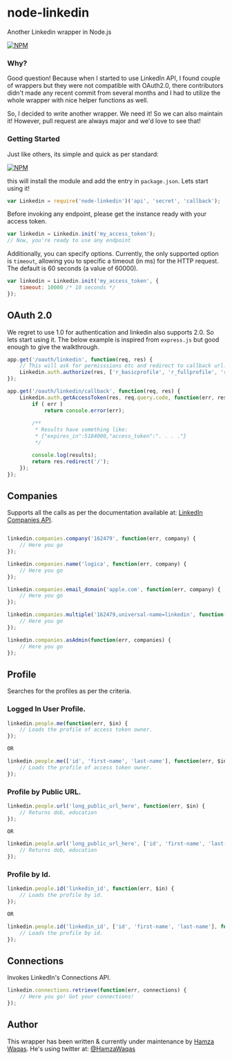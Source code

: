 node-linkedin
==============

Another Linkedin wrapper in Node.js

[![NPM](https://nodei.co/npm/node-linkedin.png)](https://nodei.co/npm/node-linkedin/)

### Why?
Good question! Because when I started to use LinkedIn API, I found couple of wrappers but they were not compatible with OAuth2.0, there contributors didn't made any recent commit from several months and I had to utilize the whole wrapper with nice helper functions as well.

So, I decided to write another wrapper. We need it! So we can also maintain it! However, pull request are always major and we'd love to see that!

### Getting Started

Just like others, its simple and quick as per standard:

[![NPM](https://nodei.co/npm/node-linkedin.png?mini=true)](https://nodei.co/npm/node-linkedin/)

this will install the module and add the entry in `package.json`. Lets start using it!

```javascript
var Linkedin = require('node-linkedin')('api', 'secret', 'callback');
```

Before invoking any endpoint, please get the instance ready with your access token.

```javascript
var linkedin = Linkedin.init('my_access_token');
// Now, you're ready to use any endpoint
```

Additionally, you can specify options. Currently, the only supported option is `timeout`, allowing you to specific a timeout (in ms) for the HTTP request. The default is 60 seconds (a value of 60000).

```javascript
var linkedin = Linkedin.init('my_access_token', {
    timeout: 10000 /* 10 seconds */
});
```

## OAuth 2.0

We regret to use 1.0 for authentication and linkedin also supports 2.0. So lets start using it. The below example is inspired from `express.js` but good enough to give the walkthrough.

```javascript
app.get('/oauth/linkedin', function(req, res) {
    // This will ask for permisssions etc and redirect to callback url.
    Linkedin.auth.authorize(res, ['r_basicprofile', 'r_fullprofile', 'r_emailaddress', 'r_network', 'r_contactinfo', 'rw_nus', 'rw_groups', 'w_messages']);
});

app.get('/oauth/linkedin/callback', function(req, res) {
    Linkedin.auth.getAccessToken(res, req.query.code, function(err, results) {
        if ( err )
            return console.error(err);
        
        /**
         * Results have something like:
         * {"expires_in":5184000,"access_token":". . . ."}
         */

        console.log(results);
        return res.redirect('/');
    });
});
```

## Companies

Supports all the calls as per the documentation available at: [LinkedIn Companies API](http://developer.linkedin.com/documents/company-lookup-api-and-fields).

```javascript

linkedin.companies.company('162479', function(err, company) {
    // Here you go
});

linkedin.companies.name('logica', function(err, company) {
    // Here you go
});

linkedin.companies.email_domain('apple.com', function(err, company) {
    // Here you go
});

linkedin.companies.multiple('162479,universal-name=linkedin', function(err, companies) {
    // Here you go
});

linkedin.companies.asAdmin(function(err, companies) {
    // Here you go
});
```

## Profile

Searches for the profiles as per the criteria.

### Logged In User Profile.

```javascript
linkedin.people.me(function(err, $in) {
    // Loads the profile of access token owner.
});

OR

linkedin.people.me(['id', 'first-name', 'last-name'], function(err, $in) {
    // Loads the profile of access token owner.
});
```

### Profile by Public URL.

```javascript
linkedin.people.url('long_public_url_here', function(err, $in) {
    // Returns dob, education 
});

OR

linkedin.people.url('long_public_url_here', ['id', 'first-name', 'last-name'], function(err, $in) {
    // Returns dob, education
});
```

### Profile by Id.

```javascript
linkedin.people.id('linkedin_id', function(err, $in) {
    // Loads the profile by id.
});

OR

linkedin.people.id('linkedin_id', ['id', 'first-name', 'last-name'], function(err, $in) {
    // Loads the profile by id.
});

```

## Connections

Invokes LinkedIn's Connections API.

```javascript
linkedin.connections.retrieve(function(err, connections) {
    // Here you go! Got your connections!
});

```

## Author

This wrapper has been written & currently under maintenance by [Hamza Waqas](http://github.com/ArkeologeN). He's using twitter at: [@HamzaWaqas](http://twitter.com/HamzaWaqas)
